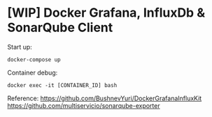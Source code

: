 # [WIP] Docker Grafana, InfluxDb & SonarQube Client

Start up:
```
docker-compose up
```

Container debug:
```
docker exec -it [CONTAINER_ID] bash
```

Reference:
https://github.com/BushnevYuri/DockerGrafanaInfluxKit
https://github.com/multiservicio/sonarqube-exporter
